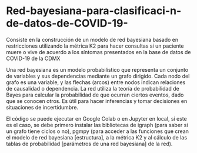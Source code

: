 # Red-bayesiana-para-clasificaci-n-de-datos-de-COVID-19-
Consiste en la construcción de un modelo de red bayesiana basado en restricciones utilizando la métrica K2 para hacer consultas si un paciente muere o vive de acuerdo a los síntomas presentados en la base de datos de COVID-19 de la CDMX

Una red bayesiana es un modelo probabilístico que representa un conjunto de variables y sus dependencias mediante un grafo dirigido. Cada nodo del grafo es una variable, y las flechas (arcos) entre nodos indican relaciones de causalidad o dependencia.
La red utiliza la teoría de probabilidad de Bayes para calcular la probabilidad de que ocurran ciertos eventos, dado que se conocen otros. Es útil para hacer inferencias y tomar decisiones en situaciones de incertidumbre.

El código se puede ejecutar en Google Colab o en Jupyter en local, si este es el caso, se debe primero instalar las bibliotecas de igraph (para saber si un grafo tiene ciclos o no), pgmpy (para acceder a las funciones que crean el modelo de red bayesiana [estructura], a la métrica K2 y al cálculo de las tablas de probabilidad [parámetros de una red bayesiana] de la red).

